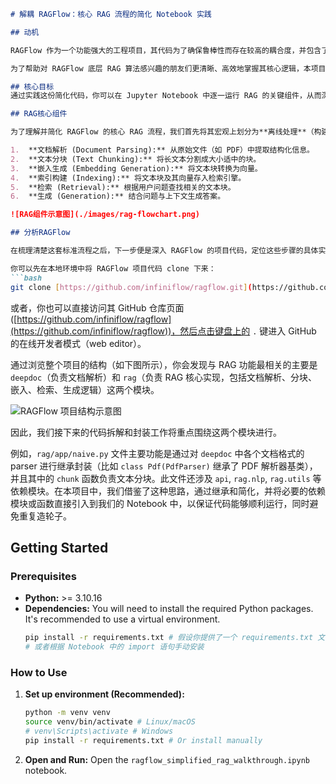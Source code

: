 ````markdown
# 解耦 RAGFlow：核心 RAG 流程的简化 Notebook 实践

## 动机 

RAGFlow 作为一个功能强大的工程项目，其代码为了确保鲁棒性而存在较高的耦合度，并包含了复杂的错误处理逻辑。这对于希望专注于理解核心 RAG 算法流程的学习者来说，无疑增加了难度和时间成本。

为了帮助对 RAGFlow 底层 RAG 算法感兴趣的朋友们更清晰、高效地掌握其核心逻辑，本项目提取并简化了 RAG 流程中的关键代码。我们将其整合到一个 Jupyter Notebook (`ragflow_simplified_walkthrough.ipynb` - *请替换为你的实际文件名*) 中，你可以通过逐个运行代码单元，直观地体验和理解从文档处理到最终生成等各个环节的操作。

## 核心目标
通过实践这份简化代码，你可以在 Jupyter Notebook 中逐一运行 RAG 的关键组件，从而深入理解其核心步骤，为将来把相关工程代码整合到自己的项目中奠定坚实基础。

## RAG核心组件

为了理解并简化 RAGFlow 的核心 RAG 流程，我们首先将其宏观上划分为**离线处理**（构建知识库）和**在线查询处理**（响应用户提问）两大阶段，并进一步细化为以下六个关键的技术步骤：

1.  **文档解析 (Document Parsing):** 从原始文件（如 PDF）中提取结构化信息。
2.  **文本分块 (Text Chunking):** 将长文本分割成大小适中的块。
3.  **嵌入生成 (Embedding Generation):** 将文本块转换为向量。
4.  **索引构建 (Indexing):** 将文本块及其向量存入检索引擎。
5.  **检索 (Retrieval):** 根据用户问题查找相关的文本块。
6.  **生成 (Generation):** 结合问题与上下文生成答案。

![RAG组件示意图](./images/rag-flowchart.png)

## 分析RAGFlow 

在梳理清楚这套标准流程之后，下一步便是深入 RAGFlow 的项目代码，定位这些步骤的具体实现。

你可以先在本地环境中将 RAGFlow 项目代码 clone 下来：
```bash
git clone [https://github.com/infiniflow/ragflow.git](https://github.com/infiniflow/ragflow.git)
````

或者，你也可以直接访问其 GitHub 仓库页面 ([https://github.com/infiniflow/ragflow](https://github.com/infiniflow/ragflow))，然后点击键盘上的 `.` 键进入 GitHub 的在线开发者模式（web editor）。

通过浏览整个项目的结构（如下图所示），你会发现与 RAG 功能最相关的主要是 `deepdoc`（负责文档解析）和 `rag`（负责 RAG 核心实现，包括文档解析、分块、嵌入、检索、生成逻辑）这两个模块。

![RAGFlow 项目结构示意图](about:sanitized)

因此，我们接下来的代码拆解和封装工作将重点围绕这两个模块进行。

例如，`rag/app/naive.py` 文件主要功能是通过对 `deepdoc` 中各个文档格式的 parser 进行继承封装（比如 `class Pdf(PdfParser)` 继承了 PDF 解析器基类），并且其中的 `chunk` 函数负责文本分块。此文件还涉及 `api`, `rag.nlp`, `rag.utils` 等依赖模块。在本项目中，我们借鉴了这种思路，通过继承和简化，并将必要的依赖模块或函数直接引入到我们的 Notebook 中，以保证代码能够顺利运行，同时避免重复造轮子。

## Getting Started

### Prerequisites

  * **Python:** \>= 3.10.16
  * **Dependencies:** You will need to install the required Python packages. It's recommended to use a virtual environment.
    ```bash
    pip install -r requirements.txt # 假设你提供了一个 requirements.txt 文件
    # 或者根据 Notebook 中的 import 语句手动安装
    ```

### How to Use

1.  **Set up environment (Recommended):**
    ```bash
    python -m venv venv
    source venv/bin/activate # Linux/macOS
    # venv\Scripts\activate # Windows
    pip install -r requirements.txt # Or install manually
    ```
2. **Open and Run:** Open the `ragflow_simplified_rag_walkthrough.ipynb` notebook.
